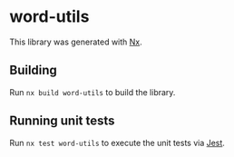# word-utils

This library was generated with [Nx](https://nx.dev).

## Building

Run `nx build word-utils` to build the library.

## Running unit tests

Run `nx test word-utils` to execute the unit tests via [Jest](https://jestjs.io).
